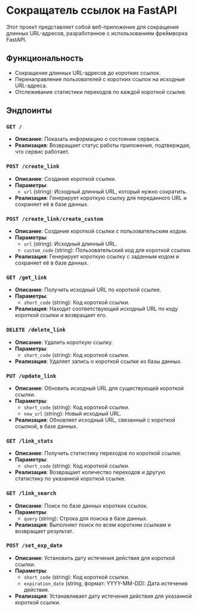 # Сокращатель ссылок на FastAPI

Этот проект представляет собой веб-приложение для сокращения длинных URL-адресов, разработанное с использованием фреймворка FastAPI.

## Функциональность

- Сокращение длинных URL-адресов до коротких ссылок.
- Перенаправление пользователей с коротких ссылок на исходные URL-адреса.
- Отслеживание статистики переходов по каждой короткой ссылке.

## Эндпоинты

### `GET /`
- **Описание**: Показать информацию о состоянии сервиса.
- **Реализация**: Возвращает статус работы приложения, подтверждая, что сервис работает.

### `POST /create_link`
- **Описание**: Создание короткой ссылки.
- **Параметры**:
  - `url` (string): Исходный длинный URL, который нужно сократить.
- **Реализация**: Генерирует короткую ссылку для переданного URL и сохраняет её в базе данных.

### `POST /create_link/create_custom`
- **Описание**: Создание короткой ссылки с пользовательским кодом.
- **Параметры**:
  - `url` (string): Исходный длинный URL.
  - `custom_code` (string): Пользовательский код для короткой ссылки.
- **Реализация**: Генерирует короткую ссылку с заданным кодом и сохраняет её в базе данных.

### `GET /get_link`
- **Описание**: Получить исходный URL по короткой ссылке.
- **Параметры**:
  - `short_code` (string): Код короткой ссылки.
- **Реализация**: Находит соответствующий исходный URL по коду короткой ссылки и возвращает его.

### `DELETE /delete_link`
- **Описание**: Удалить короткую ссылку.
- **Параметры**:
  - `short_code` (string): Код короткой ссылки.
- **Реализация**: Удаляет запись о короткой ссылке из базы данных.

### `PUT /update_link`
- **Описание**: Обновить исходный URL для существующей короткой ссылки.
- **Параметры**:
  - `short_code` (string): Код короткой ссылки.
  - `new_url` (string): Новый исходный URL.
- **Реализация**: Обновляет исходный URL, связанный с короткой ссылкой, в базе данных.

### `GET /link_stats`
- **Описание**: Получить статистику переходов по короткой ссылке.
- **Параметры**:
  - `short_code` (string): Код короткой ссылки.
- **Реализация**: Возвращает количество переходов и другую статистику по указанной короткой ссылке.

### `GET /link_search`
- **Описание**: Поиск по базе данных коротких ссылок.
- **Параметры**:
  - `query` (string): Строка для поиска в базе данных.
- **Реализация**: Выполняет поиск по всем коротким ссылкам и возвращает результат.

### `POST /set_exp_date`
- **Описание**: Установить дату истечения действия для короткой ссылки.
- **Параметры**:
  - `short_code` (string): Код короткой ссылки.
  - `expiration_date` (string, формат: YYYY-MM-DD): Дата истечения действия.
- **Реализация**: Устанавливает дату истечения действия для указанной короткой ссылки.



